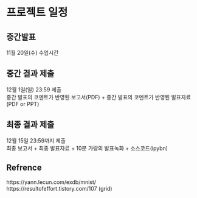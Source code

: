 <h1> 프로젝트 일정 </h1>
<h2> 중간발표 </h2> 11월 20일(수) 수업시간
<h2> 중간 결과 제출 </h2> 12월 1일(일) 23:59 제출<br>
중간 발표의 코멘트가 반영된 보고서(PDF) + 중간 발표의 코멘트가 반영된 발표자료 (PDF or PPT)
<h2> 최종 결과 제출 </h2> 12월 15일 23:59까지 제출<br>
최종 보고서 + 최종 발표자료 + 10분 가량의 발표녹화 + 소스코드(ipybn)
<h2> Refrence</h2>
https://yann.lecun.com/exdb/mnist/<br>
https://resultofeffort.tistory.com/107 (grid)
